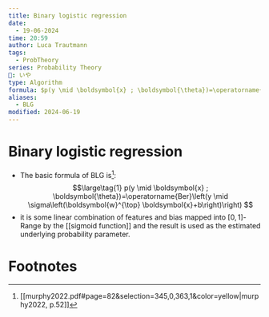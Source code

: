 ```yaml
---
title: Binary logistic regression
date:
  - 19-06-2024
time: 20:59
author: Luca Trautmann
tags:
  - ProbTheory
series: Probability Theory
🍙: いや
type: Algorithm
formula: $p(y \mid \boldsymbol{x} ; \boldsymbol{\theta})=\operatorname{Ber}\left(y \mid \sigma\left(\boldsymbol{w}^{\top} \boldsymbol{x}+b\right)\right)$
aliases:
  - BLG
modified: 2024-06-19
---
```

# Binary logistic regression
- The basic formula of BLG is[^1]: 
$$\large\tag{1}
p(y \mid \boldsymbol{x} ; \boldsymbol{\theta})=\operatorname{Ber}\left(y \mid \sigma\left(\boldsymbol{w}^{\top} \boldsymbol{x}+b\right)\right)
$$
- it is some linear combination of features and bias mapped into $[0,1]$-Range by the [[sigmoid function]] and the result is used as the estimated underlying probability parameter. 

# Footnotes
[^1]: [[murphy2022.pdf#page=82&selection=345,0,363,1&color=yellow|murphy2022, p.52]]